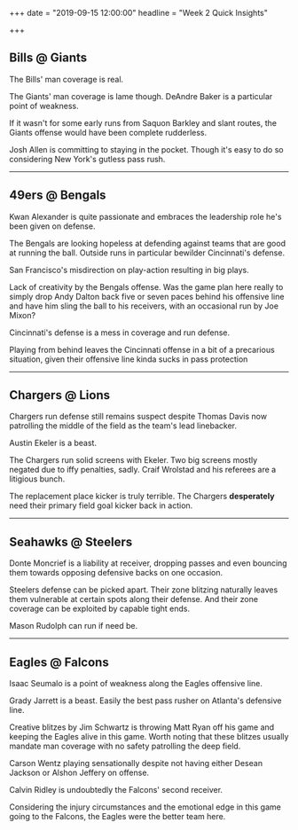 +++
date = "2019-09-15 12:00:00"
headline = "Week 2 Quick Insights"

+++
## Bills @ Giants

The Bills' man coverage is real.

The Giants' man coverage is lame though. DeAndre Baker is a particular point of weakness.

If it wasn't for some early runs from Saquon Barkley and slant routes, the Giants offense would have been complete rudderless.

Josh Allen is committing to staying in the pocket. Though it's easy to do so considering New York's gutless pass rush.

***

## 49ers @ Bengals

Kwan Alexander is quite passionate and embraces the leadership role he's been given on defense.

The Bengals are looking hopeless at defending against teams that are good at running the ball. Outside runs in particular bewilder Cincinnati's defense.

San Francisco's misdirection on play-action resulting in big plays.

Lack of creativity by the Bengals offense. Was the game plan here really to simply drop Andy Dalton back five or seven paces behind his offensive line and have him sling the ball to his receivers, with an occasional run by Joe Mixon?

Cincinnati's defense is a mess in coverage and run defense.

Playing from behind leaves the Cincinnati offense in a bit of a precarious situation, given their offensive line kinda sucks in pass protection

***

## Chargers @ Lions

Chargers run defense still remains suspect despite Thomas Davis now patrolling the middle of the field as the team's lead linebacker.

Austin Ekeler is a beast.

The Chargers run solid screens with Ekeler. Two big screens mostly negated due to iffy penalties, sadly.  Craif Wrolstad and his referees are a litigious bunch.

The replacement place kicker is truly terrible. The Chargers **desperately** need their primary field goal kicker back in action.

***

## Seahawks @ Steelers

Donte Moncrief is a liability at receiver, dropping passes and even bouncing them towards opposing defensive backs on one occasion.

Steelers defense can be picked apart. Their zone blitzing naturally leaves them vulnerable at certain spots along their defense. And their zone coverage can be exploited by capable tight ends.

Mason Rudolph can run if need be.

***

## Eagles @ Falcons

Isaac Seumalo is a point of weakness along the Eagles offensive line.

Grady Jarrett is a beast. Easily the best pass rusher on Atlanta's defensive line.

Creative blitzes by Jim Schwartz is throwing Matt Ryan off his game and keeping the Eagles alive in this game. Worth noting that these blitzes usually  mandate man coverage with no safety patrolling the deep field.

Carson Wentz playing sensationally despite not having either Desean Jackson or Alshon Jeffery on offense.

Calvin Ridley is undoubtedly the Falcons' second receiver.

Considering the injury circumstances and the emotional edge in this game going to the Falcons, the Eagles were the better team here.